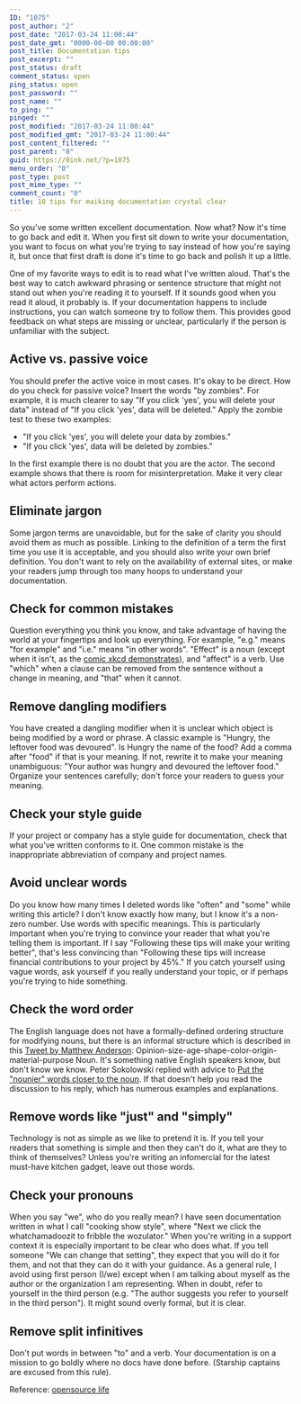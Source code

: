 ```yaml
---
ID: "1075"
post_author: "2"
post_date: "2017-03-24 11:00:44"
post_date_gmt: "0000-00-00 00:00:00"
post_title: Documentation tips
post_excerpt: ""
post_status: draft
comment_status: open
ping_status: open
post_password: ""
post_name: ""
to_ping: ""
pinged: ""
post_modified: "2017-03-24 11:00:44"
post_modified_gmt: "2017-03-24 11:00:44"
post_content_filtered: ""
post_parent: "0"
guid: https://0ink.net/?p=1075
menu_order: "0"
post_type: post
post_mime_type: ""
comment_count: "0"
title: 10 tips for maiking documentation crystal clear
---
```


So you've some written excellent documentation. Now what? Now it's
time to go back and edit it. When you first sit down to write your
documentation, you want to focus on what you're trying to say instead
of how you're saying it, but once that first draft is done it's time
to go back and polish it up a little.

One of my favorite ways to edit is to read what I've written aloud.
That's the best way to catch awkward phrasing or sentence structure
that might not stand out when you're reading it to yourself. If it
sounds good when you read it aloud, it probably is. If your
documentation happens to include instructions, you can watch someone
try to follow them. This provides good feedback on what steps are
missing or unclear, particularly if the person is unfamiliar with the
subject.

## Active vs. passive voice

You should prefer the active voice in most cases. It's okay to be
direct. How do you check for passive voice? Insert the words
"by zombies". For example, it is much clearer to say
"If you click 'yes', you will delete your data" instead of "If you
click 'yes', data will be deleted." Apply the zombie test to these two
examples:

* "If you click 'yes', you will delete your data by zombies."
* "If you click 'yes', data will be deleted by zombies."

In the first example there is no doubt that you are the actor. The
second example shows that there is room for misinterpretation. Make it
very clear what actors perform actions.

## Eliminate jargon

Some jargon terms are unavoidable, but for the sake of clarity you
should avoid them as much as possible. Linking to the definition of a
term the first time you use it is acceptable, and you should also
write your own brief definition. You don't want to rely on the
availability of external sites, or make your readers jump through too
many hoops to understand your documentation.

## Check for common mistakes

Question everything you think you know, and take advantage of having
the world at your fingertips and look up everything. For example,
"e.g." means "for example" and "i.e." means "in other words".
"Effect" is a noun (except when it isn't, as the
[comic xkcd demonstrates](https://xkcd.com/326/)), and "affect" is a
verb. Use "which" when a clause can be removed from the sentence
without a change in meaning, and "that" when it cannot.

## Remove dangling modifiers

You have created a dangling modifier when it is unclear which object
is being modified by a word or phrase. A classic example is "Hungry,
the leftover food was devoured". Is Hungry the name of the food? Add
a comma after "food" if that is your meaning. If not, rewrite it to
make your meaning unambiguous: "Your author was hungry and devoured
the leftover food." Organize your sentences carefully; don't force your
readers to guess your meaning.

## Check your style guide

If your project or company has a style guide for documentation, check
that what you've written conforms to it. One common mistake is the
inappropriate abbreviation of company and project names.

## Avoid unclear words

Do you know how many times I deleted words like "often" and "some"
while writing this article? I don't know exactly how many, but I know
it's a non-zero number. Use words with specific meanings. This is
particularly important when you're trying to convince your reader that
what you're telling them is important. If I say "Following these tips
will make your writing better", that's less convincing than "Following
these tips will increase financial contributions to your project by
45%." If you catch yourself using vague words, ask yourself if you
really understand your topic, or if perhaps you're trying to hide
something.

## Check the word order

The English language does not have a formally-defined ordering
structure for modifying nouns, but there is an informal structure
which is described in this [Tweet by Matthew Anderson](https://twitter.com/MattAndersonNYT/status/772002757222002688):
Opinion-size-age-shape-color-origin-material-purpose Noun. It's
something native English speakers know, but don't know we know. Peter
Sokolowski replied with advice to [Put the "nounier" words closer to the noun](https://twitter.com/PeterSokolowski/status/773186018317131776).
If that doesn't help you read the discussion to his reply, which has
numerous examples and explanations.

## Remove words like "just" and "simply"

Technology is not as simple as we like to pretend it is. If you tell
your readers that something is simple and then they can't do it, what
are they to think of themselves? Unless you're writing an infomercial
for the latest must-have kitchen gadget, leave out those words.

## Check your pronouns

When you say "we", who do you really mean? I have seen documentation
written in what I call "cooking show style", where "Next we click the
whatchamadoozit to fribble the wozulator." When you're writing in a
support context it is especially important to be clear who does what.
If you tell someone "We can change that setting", they expect that
you will do it for them, and not that they can do it with your
guidance. As a general rule, I avoid using first person (I/we) except
when I am talking about myself as the author or the organization I am
representing. When in doubt, refer to yourself in the third person
(e.g. "The author suggests you refer to yourself in the third person").
It might sound overly formal, but it is clear.

## Remove split infinitives

Don't put words in between "to" and a verb. Your documentation is on
a mission to go boldly where no docs have done before. (Starship
captains are excused from this rule).


Reference: [opensource life](https://opensource.com/life/16/11/tips-for-clear-documentation)




